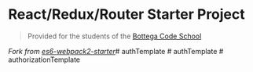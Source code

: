 # React/Redux/Router Starter Project

> Provided for the students of the [Bottega Code School](https://bottega.tech/)

*Fork from [es6-webpack2-starter](https://github.com/micooz/es6-webpack2-starter)*#   a u t h T e m p l a t e  
 #   a u t h T e m p l a t e  
 #   a u t h o r i z a t i o n T e m p l a t e  
 